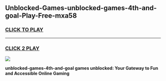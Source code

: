 
## Unblocked-Games-unblocked-games-4th-and-goal-Play-Free-mxa58
<h3>
<a href="https://premium76.site?title=unblocked-games-4th-and-goal&ref=21A">CLICK TO PLAY</a></h3>
<hr>

<h3>
<a href="https://premium76.site?title=unblocked-games-4th-and-goal&ref=21A">CLICK 2 PLAY</a>
  
</h3>

<a href="https://premium76.site?title=unblocked-games-4th-and-goal&ref=21A"><img src="https://clearcache.store/games.png"></a>


**unblocked-games-4th-and-goal games unblocked: Your Gateway to Fun and Accessible Online Gaming**
